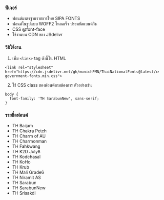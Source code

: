 ### ฟีเจอร์
-   ฟอนต์มาตรฐานราชการไทย SIPA FONTS
-   ฟอนต์ในรูปแบบ WOFF2 โหลดเร็ว ประหยัดแบนด์วิธ
-   CSS @font-face
-   ใช้งานบน CDN ของ JSdelivr


### วิธีใช้งาน
1.  เพิ่ม `<link>` tag ดังนี้ใน HTML


```
<link rel="stylesheet" href="https://cdn.jsdelivr.net/gh/munichPMN/ThaiNationalFonts@latest/css/thai-government-fonts.min.css">
```
2.  ใช้ CSS class ของฟอนต์ตามต้องการ ตัวอย่างเช่น
```
body {
  font-family: 'TH SarabunNew', sans-serif;
}
```
### รายชื่อฟอนต์
 - TH Baijam
 - TH Chakra Petch
 - TH Charm of AU
 - TH Charmonman
 - TH Fahkwang
 - TH K2D July8
 - TH Kodchasal
 - TH KoHo
 - TH Krub
 - TH Mali Grade6
 - TH Niramit AS
 - TH Sarabun
 - TH SarabunNew
 - TH Srisakdi
